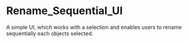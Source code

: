# Rename_Sequential_UI

A simple UI, which works with a selection and enables users to rename sequentially each objects selected.
